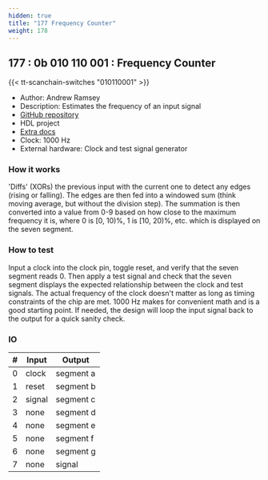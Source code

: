 ```yaml
---
hidden: true
title: "177 Frequency Counter"
weight: 178
---
```


## 177 : 0b 010 110 001 : Frequency Counter

{{< tt-scanchain-switches "010110001" >}}

* Author: Andrew Ramsey
* Description: Estimates the frequency of an input signal
* [GitHub repository](https://github.com/ARamsey118/tiny_tapeout_freq_counter)
* HDL project
* [Extra docs]()
* Clock: 1000 Hz
* External hardware: Clock and test signal generator



### How it works

'Diffs' (XORs) the previous input with the current one to detect any edges (rising or falling). The edges are then fed into a windowed sum (think moving average, but without the division step). The summation is then converted into a value from 0-9 based on how close to the maximum frequency it is, where 0 is [0, 10)%, 1 is [10, 20)%, etc. which is displayed on the seven segment.

### How to test

Input a clock into the clock pin, toggle reset, and verify that the seven segment reads 0. Then apply a test signal and check that the seven segment displays the expected relationship between the clock and test signals. The actual frequency of the clock doesn't matter as long as timing constraints of the chip are met. 1000 Hz makes for convenient math and is a good starting point. If needed, the design will loop the input signal back to the output for a quick sanity check.

### IO

| # | Input        | Output       |
|---|--------------|--------------|
| 0 | clock  | segment a |
| 1 | reset  | segment b |
| 2 | signal  | segment c |
| 3 | none  | segment d |
| 4 | none  | segment e |
| 5 | none  | segment f |
| 6 | none  | segment g |
| 7 | none  | signal |

